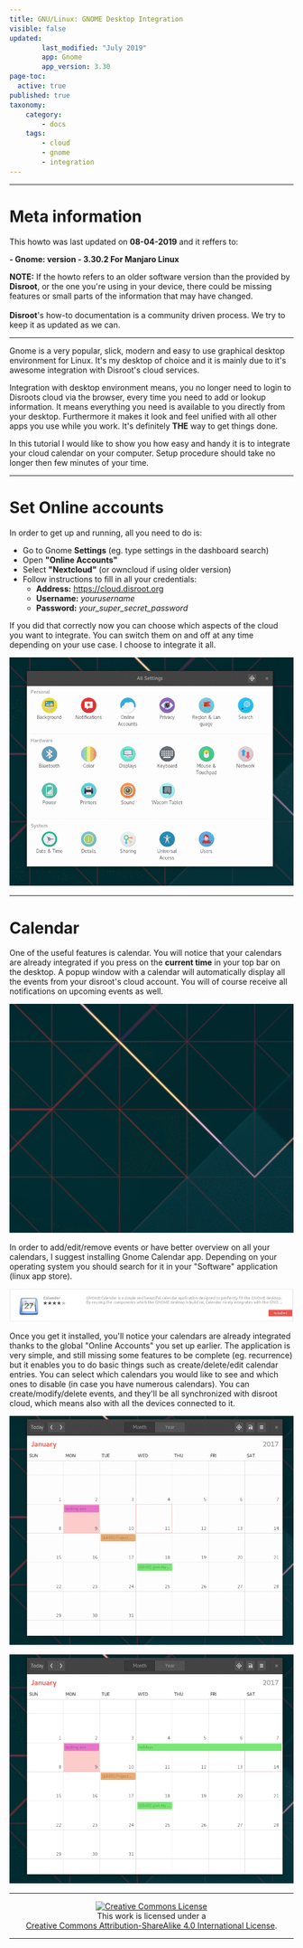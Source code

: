 ```yaml
---
title: GNU/Linux: GNOME Desktop Integration
visible: false
updated:
        last_modified: "July 2019"
        app: Gnome
        app_version: 3.30
page-toc:
  active: true
published: true
taxonomy:
    category:
        - docs
    tags:
        - cloud
        - gnome
        - integration
---
```


---

# Meta information
This howto was last updated on **08-04-2019** and it reffers to:<br> <!-- edit dd-mm-yyyy to the actual date  -->

**- Gnome: version - 3.30.2 For Manjaro Linux**<br> <!-- edit Software to the actual software  -->

**NOTE:** If the howto refers to an older software version than the provided by **Disroot**, or the one you're using in your device, there could be missing features or small parts of the information that may have changed.<br><br>
**Disroot**'s how-to documentation is a community driven process. We try to keep it as updated as we can.

---

Gnome is a very popular, slick, modern and easy to use graphical desktop environment for Linux. It's my desktop of choice and it is mainly due to it's awesome integration with Disroot's cloud services.

Integration with desktop environment means, you no longer need to login to Disroots cloud via the browser, every time you need to add or lookup information. It means everything you need is available to you directly from your desktop. Furthermore it makes it look and feel unified with all other apps you use while you work. It's definitely **THE** way to get things done.

In this tutorial I would like to show you how easy and handy it is to integrate your cloud calendar on your computer. Setup procedure should take no longer then few minutes of your time.



-------
# Set Online accounts

In order to get up and running, all you need to do is:

 - Go to Gnome **Settings** (eg. type settings in the dashboard search)
 - Open **"Online Accounts"**
 - Select **"Nextcloud"** (or owncloud if using older version)
 - Follow instructions to fill in all your credentials:
    - **Address:** https://cloud.disroot.org
    - **Username:** *yourusername*
    - **Password:** *your_super_secret_password*

If you did that correctly now you can choose which aspects of the cloud you want to integrate. You can switch them on and off at any time depending on your use case. I choose to integrate it all.

![](en/gnome_online_accounts1.gif)

--------------
# Calendar

One of the useful features is calendar. You will notice that your calendars are already integrated if you press on the  **current time** in your top bar on the desktop. A popup window with a calendar will automatically display all the events from your disroot's cloud account. You will of course receive all notifications on upcoming events as well.

![](en/gnome_calendar1.gif)

In order to add/edit/remove events or have better overview on all your calendars, I suggest installing Gnome Calendar app.
Depending on your operating system you should search for it in your "Software" application (linux app store).

![](en/gnome_install_calendar.png)

Once you get it installed, you'll notice your calendars are already integrated thanks to the global "Online Accounts" you set up earlier. The application is very simple, and still missing some features to be complete (eg. recurrence) but it enables you to do basic things such as create/delete/edit calendar entries. You can select which calendars you would like to see and which ones to disable (in case you have numerous calendars). You can create/modify/delete events, and they'll be all synchronized with disroot cloud, which means also with all the devices connected to it.

![](en/gnome_calendar2.gif)

![](en/gnome_calendar3.gif)

---

 <center><a rel="license" href="http://creativecommons.org/licenses/by- sa/4.0/"><img alt="Creative Commons License" style="border-width:0" src="https://i.creativecommons.org/l/by-sa/4.0/88x31.png" /></a><br />This work is licensed under a <br><a rel="license" href="http://creativecommons.org/licenses/by-sa/4.0/">Creative Commons Attribution-ShareAlike 4.0 International License</a>.</center>

---
